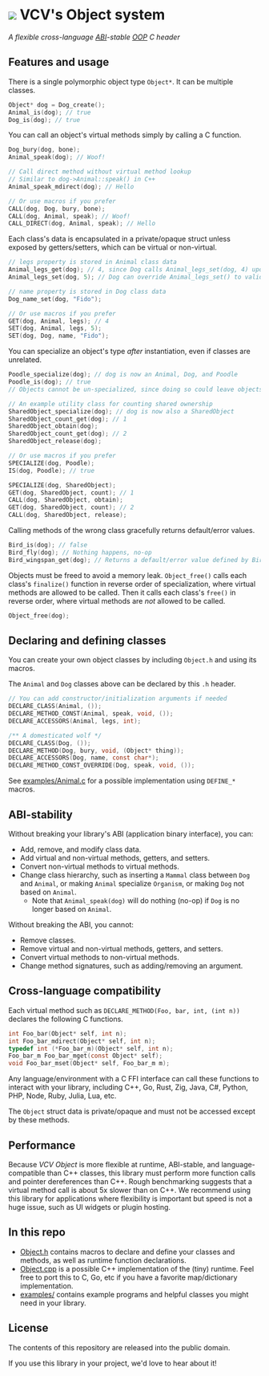 # [![](https://vcvrack.com/port.svg)](https://vcvrack.com/) VCV's Object system

*A flexible cross-language [ABI](https://en.wikipedia.org/wiki/Application_binary_interface)-stable [OOP](https://en.wikipedia.org/wiki/Object-oriented_programming) C header*


## Features and usage

There is a single polymorphic object type `Object*`.
It can be multiple classes.
```c
Object* dog = Dog_create();
Animal_is(dog); // true
Dog_is(dog); // true
```

You can call an object's virtual methods simply by calling a C function.
```c
Dog_bury(dog, bone);
Animal_speak(dog); // Woof!

// Call direct method without virtual method lookup
// Similar to dog->Animal::speak() in C++
Animal_speak_mdirect(dog); // Hello

// Or use macros if you prefer
CALL(dog, Dog, bury, bone);
CALL(dog, Animal, speak); // Woof!
CALL_DIRECT(dog, Animal, speak); // Hello
```

Each class's data is encapsulated in a private/opaque struct unless exposed by getters/setters, which can be virtual or non-virtual.
```c
// legs property is stored in Animal class data
Animal_legs_get(dog); // 4, since Dog calls Animal_legs_set(dog, 4) upon specialization
Animal_legs_set(dog, 5); // Dog can override Animal_legs_set() to validate the value and perform custom behavior

// name property is stored in Dog class data
Dog_name_set(dog, "Fido");

// Or use macros if you prefer
GET(dog, Animal, legs); // 4
SET(dog, Animal, legs, 5);
SET(dog, Dog, name, "Fido");
```

You can specialize an object's type *after* instantiation, even if classes are unrelated.
```c
Poodle_specialize(dog); // dog is now an Animal, Dog, and Poodle
Poodle_is(dog); // true
// Objects cannot be un-specialized, since doing so could leave objects with invalid/impossible state.

// An example utility class for counting shared ownership
SharedObject_specialize(dog); // dog is now also a SharedObject
SharedObject_count_get(dog); // 1
SharedObject_obtain(dog);
SharedObject_count_get(dog); // 2
SharedObject_release(dog);

// Or use macros if you prefer
SPECIALIZE(dog, Poodle);
IS(dog, Poodle); // true

SPECIALIZE(dog, SharedObject);
GET(dog, SharedObject, count); // 1
CALL(dog, SharedObject, obtain);
GET(dog, SharedObject, count); // 2
CALL(dog, SharedObject, release);
```

Calling methods of the wrong class gracefully returns default/error values.
```c
Bird_is(dog); // false
Bird_fly(dog); // Nothing happens, no-op
Bird_wingspan_get(dog); // Returns a default/error value defined by Bird_wingspan_get() implementation, such as -1
```

Objects must be freed to avoid a memory leak.
`Object_free()` calls each class's `finalize()` function in reverse order of specialization, where virtual methods are allowed to be called.
Then it calls each class's `free()` in reverse order, where virtual methods are *not* allowed to be called.
```c
Object_free(dog);
```


## Declaring and defining classes

You can create your own object classes by including `Object.h` and using its macros.

The `Animal` and `Dog` classes above can be declared by this `.h` header.
```c
// You can add constructor/initialization arguments if needed
DECLARE_CLASS(Animal, ());
DECLARE_METHOD_CONST(Animal, speak, void, ());
DECLARE_ACCESSORS(Animal, legs, int);

/** A domesticated wolf */
DECLARE_CLASS(Dog, ());
DECLARE_METHOD(Dog, bury, void, (Object* thing));
DECLARE_ACCESSORS(Dog, name, const char*);
DECLARE_METHOD_CONST_OVERRIDE(Dog, speak, void, ());
```

See [examples/Animal.c](examples/Animal.c) for a possible implementation using `DEFINE_*` macros.


## ABI-stability

Without breaking your library's ABI (application binary interface), you can:
- Add, remove, and modify class data.
- Add virtual and non-virtual methods, getters, and setters.
- Convert non-virtual methods to virtual methods.
- Change class hierarchy, such as inserting a `Mammal` class between `Dog` and `Animal`, or making `Animal` specialize `Organism`, or making `Dog` not based on `Animal`.
	- Note that `Animal_speak(dog)` will do nothing (no-op) if `Dog` is no longer based on `Animal`.

Without breaking the ABI, you cannot:
- Remove classes.
- Remove virtual and non-virtual methods, getters, and setters.
- Convert virtual methods to non-virtual methods.
- Change method signatures, such as adding/removing an argument.


## Cross-language compatibility

Each virtual method such as `DECLARE_METHOD(Foo, bar, int, (int n))` declares the following C functions.
```c
int Foo_bar(Object* self, int n);
int Foo_bar_mdirect(Object* self, int n);
typedef int (*Foo_bar_m)(Object* self, int n);
Foo_bar_m Foo_bar_mget(const Object* self);
void Foo_bar_mset(Object* self, Foo_bar_m m);
```

Any language/environment with a C FFI interface can call these functions to interact with your library, including C++, Go, Rust, Zig, Java, C#, Python, PHP, Node, Ruby, Julia, Lua, etc.

The `Object` struct data is private/opaque and must not be accessed except by these methods.


## Performance

Because *VCV Object* is more flexible at runtime, ABI-stable, and language-compatible than C++ classes, this library must perform more function calls and pointer dereferences than C++.
Rough benchmarking suggests that a virtual method call is about 5x slower than on C++.
We recommend using this library for applications where flexibility is important but speed is not a huge issue, such as UI widgets or plugin hosting.


## In this repo

- [Object.h](Object.h) contains macros to declare and define your classes and methods, as well as runtime function declarations.
- [Object.cpp](Object.cpp) is a possible C++ implementation of the (tiny) runtime. Feel free to port this to C, Go, etc if you have a favorite map/dictionary implementation.
- [examples/](examples/) contains example programs and helpful classes you might need in your library.


## License

The contents of this repository are released into the public domain.

If you use this library in your project, we'd love to hear about it!

